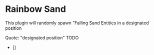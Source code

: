 # Rainbow Sand

This plugin will randomly spawn "Falling Sand Entities in a designated position

Quote: "designated position" TODO

- []
